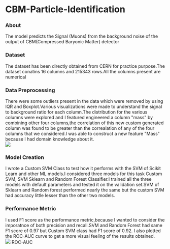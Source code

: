 # CBM-Particle-Identification
### About
The model predicts the Signal (Muons) from the background noise of the output of CBM(Compressed Baryonic Matter) detector
### Dataset
The dataset has been directly obtained from CERN for practice purpose.The dataset conatins 16 columns and 215343 rows.All the columns present are numerical 
### Data Preprocessing
There were some outliers present in the data which were removed by using IQR and Boxplot.Various visualizations were made to understand the signal to background ratio for each column.The distribution for the various columns were explored and I featured engineered a column "mass" by combining other four columns,the correlation of this new custom generated column was found to be greater than the correalation of any of the four columns that we considered.I was able to construct a new feature "Mass" because I had domain knowledge about it.
<br>
<img src="https://github.com/nilay121/Particle-Identification/blob/main/kde plot.png">
### Model Creation
I wrote a Custom SVM Class to test how it performs with the SVM of Scikit Learn and other ML models.I considered three models for this task Custom SVM, SVM Sklearn and Random Forest Classifier.I trained all the three models with default parameters and tested it on the validation set.SVM of Sklearn and Random forest performed nearly the same but the
custom SVM had accuracy little lesser than the other two models.

### Performance Metric
I used F1 score as the performance metric,because I wanted to consider the imporatnce of both precision and recall.SVM and Random Forest had same F1 score of 0.97 but Custom
SVM class had F1 score of 0.92. I also plotted the ROC-AUC curve to get a more visual feeling of the results obtained.
<br>
<img src="https://github.com/nilay121/Particle-Identification/blob/main/git.png">
ROC-AUC

